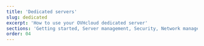 ```yaml
---
title: 'Dedicated servers'
slug: dedicated
excerpt: 'How to use your OVHcloud dedicated server'
sections: 'Getting started, Server management, Security, Network management, Diagnostics and rescue mode, Advanced use, RAID and disks, vRack, Tutorial'
order: 04
---
```


